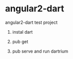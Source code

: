# angular2-dart
angular2-dart test project

1) instal dart

2) pub get

3) pub serve and run dartrium
